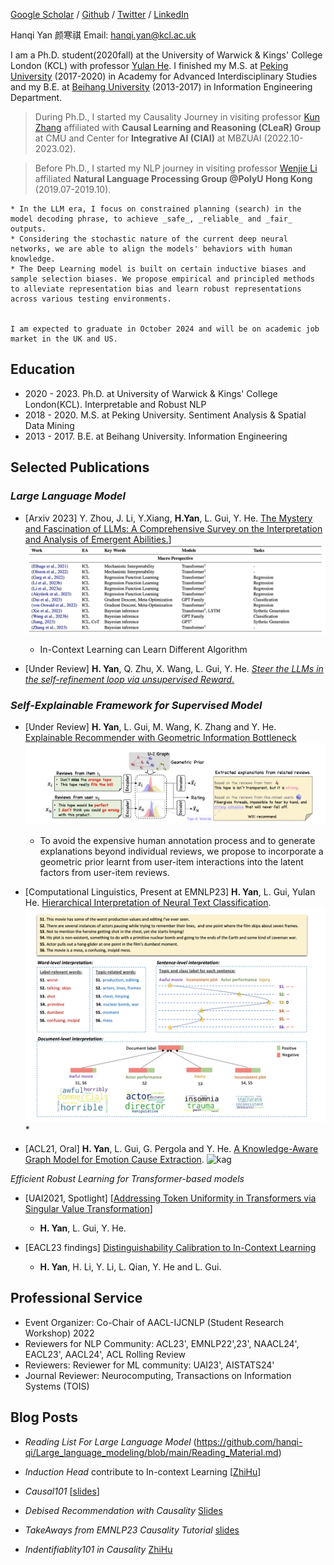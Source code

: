 
[Google Scholar](https://scholar.google.com/citations?user=YmWi1lgAAAAJ&hl=en) / [Github](https://github.com/hanqi-qi) / [Twitter](https://twitter.com/yan_hanqi) / [LinkedIn](https://www.linkedin.com/in/hanqi-yan-9211a91b1/?originalSubdomain=uk)

Hanqi Yan 颜寒祺
Email: [hanqi.yan@kcl.ac.uk](hanqi.yan@kcl.ac.uk)

I am a Ph.D. student(2020fall) at the University of Warwick & Kings' College London (KCL) with professor [Yulan He](https://sites.google.com/view/yulanhe/home). I finished my M.S. at [Peking University](https://english.pku.edu.cn/) (2017-2020) in Academy for Advanced Interdisciplinary Studies and my B.E. at [Beihang University](https://ev.buaa.edu.cn/) (2013-2017) in Information Engineering Department. 

> During Ph.D., I started my Causality Journey in visiting professor [Kun Zhang](https://www.andrew.cmu.edu/user/kunz1/) affiliated with **Causal Learning and Reasoning (CLeaR) Group** at CMU and Center for **Integrative AI (CIAI)** at MBZUAI (2022.10-2023.02).

> Before Ph.D., I started my NLP journey in visiting professor [Wenjie Li](https://www4.comp.polyu.edu.hk/~cswjli/) affiliated **Natural Language Processing Group @PolyU Hong Kong** (2019.07-2019.10).

```I study **interpretable** and **robust** representations for NLP models:
* In the LLM era, I focus on constrained planning (search) in the model decoding phrase, to achieve _safe_, _reliable_ and _fair_ outputs.
* Considering the stochastic nature of the current deep neural networks, we are able to align the models' behaviors with human knowledge.
* The Deep Learning model is built on certain inductive biases and sample selection biases. We propose empirical and principled methods to alleviate representation bias and learn robust representations across various testing environments.


I am expected to graduate in October 2024 and will be on academic job market in the UK and US.
```

## Education
* 2020 - 2023. Ph.D. at University of Warwick & Kings' College London(KCL). Interpretable and Robust NLP
* 2018 - 2020. M.S. at Peking University. Sentiment Analysis & Spatial Data Mining
* 2013 - 2017. B.E. at Beihang University. Information Engineering

## Selected Publications


### _Large Language Model_
* [Arxiv 2023]  Y. Zhou, J. Li, Y.Xiang, **H.Yan**, L. Gui, Y. He. [The Mystery and Fascination of LLMs: A Comprehensive Survey on the Interpretation and Analysis of Emergent Abilities.](https://arxiv.org/abs/2311.00237)]
![In-Context Learning can Learn Different Algorithm](/images/survey_macro.png)
  * In-Context Learning can Learn Different Algorithm

* [Under Review] **H. Yan**, Q. Zhu, X. Wang, L. Gui, Y. He. <ins>_Steer the LLMs in the self-refinement loop via unsupervised Reward_.</ins>


### _Self-Explainable Framework for Supervised Model_

* [Under Review] **H. Yan**, L. Gui, M. Wang, K. Zhang and Y. He. 
 [Explainable Recommender with Geometric Information Bottleneck](https://arxiv.org/abs/2305.05331)
![In-Context Learning can Learn Different Algorithm](/images/giant.png)
  * To avoid the expensive human annotation process and to generate explanations beyond individual reviews, we propose to incorporate a geometric prior learnt from user-item interactions into the latent factors from user-item reviews.

* [Computational Linguistics, Present at EMNLP23] **H. Yan**, L. Gui, Yulan He. [Hierarchical Interpretation of Neural Text Classification](https://direct.mit.edu/coli/article/doi/10.1162/coli_a_00459/112768/Hierarchical-Interpretation-of-Neural-Text).
![Giant](/images/hint.png)
  * 
  
* [ACL21, Oral] **H. Yan**, L. Gui, G. Pergola and Y. He. [A Knowledge-Aware Graph Model for Emotion Cause Extraction](https://aclanthology.org/2021.acl-long.261.pdf).
![kag](/images/)

_Efficient Robust Learning for Transformer-based models_
* [UAI2021, Spotlight] [[Addressing Token Uniformity in Transformers via Singular Value Transformation](https://proceedings.mlr.press/v180/yan22b.html)]
  * **H. Yan**, L. Gui, Y. He.

* [EACL23 findings] [Distinguishability Calibration to In-Context Learning](https://arxiv.org/abs/2302.06198)
  * **H. Yan**, H. Li, Y. Li, L. Qian, Y. He and L. Gui. 

## Professional Service

* Event Organizer:  Co-Chair of AACL-IJCNLP (Student Research Workshop) 2022 
* Reviewers for NLP Community: ACL23', EMNLP22',23', NAACL24', EACL23', AACL24', ACL Rolling Review
* Reviewers: Reviewer for ML community: UAI23', AISTATS24'
*  Journal Reviewer: Neurocomputing, Transactions on Information Systems (TOIS)

## Blog Posts
* _Reading List For Large Language Model_ (https://github.com/hanqi-qi/Large_language_modeling/blob/main/Reading_Material.md)

* _Induction Head_ contribute to In-context Learning [[ZhiHu](https://zhuanlan.zhihu.com/p/652269984)]

* _Causal101_ [[slides](https://github.com/hanqi-qi/NLPReadingGroup/blob/main/CausalInference/CausalInference_Intro_hanqi.pdf)]
* _Debised Recommendation with Causality_ [Slides](https://github.com/hanqi-qi/NLPReadingGroup/blob/main/CausalInference/CausalInference_RS_hanqi.pdf)
* _TakeAways from EMNLP23 Causality Tutorial_ [slides](https://drive.google.com/file/d/1u57NrYyKyEkMRGdYf5Mgdp0lBmK2UxZi/view)

* _Indentifiablity101 in Causality_ [ZhiHu](https://zhuanlan.zhihu.com/p/665841340)
